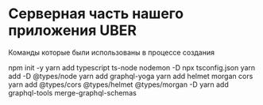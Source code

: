 # Серверная часть нашего приложения UBER

Команды которые были использованы в процессе создания

npm init -y
yarn add typescript ts-node nodemon -D
npx tsconfig.json
yarn add -D @types/node
yarn add graphql-yoga
yarn add helmet morgan cors
yarn add @types/cors @types/helmet @types/morgan -D
yarn add graphql-tools merge-graphql-schemas